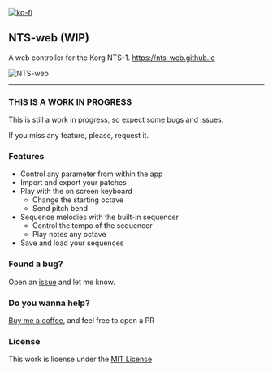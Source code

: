 [![ko-fi](https://ko-fi.com/img/githubbutton_sm.svg)](https://ko-fi.com/Y8Y43D7I3)

## NTS-web (WIP)

A web controller for the Korg NTS-1.
https://nts-web.github.io

![NTS-web](https://github.com/oscarrc/nts-web/blob/master/public/assets/img/screenshot.png?raw=true "NTS-web Korg NTS-1 web controller")

---

### THIS IS A WORK IN PROGRESS

This is still a work in progress, so expect some bugs and issues. 

If you miss any feature, please, request it.

### Features

* Control any parameter from within the app
* Import and export your patches
* Play with the on screen keyboard 
    * Change the starting octave
    * Send pitch bend
* Sequence melodies with the built-in sequencer
    * Control the tempo of the sequencer
    * Play notes any octave
* Save and load your sequences

### Found a bug?

Open an [issue](https://github.com/oscarrc/nts-web/issues) and let me know.

### Do you wanna help?

[Buy me a coffee](https://ko-fi.com/Y8Y43D7I3), and feel free to open a PR

### License

This work is license under the [MIT License](https://github.com/oscarrc/nts-web/blob/master/LICENSE)
